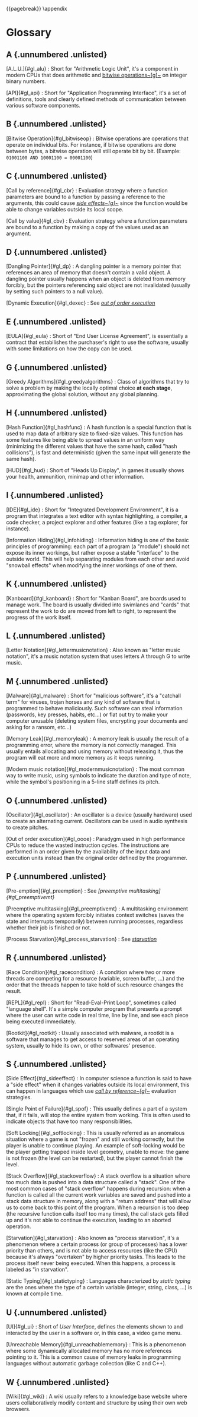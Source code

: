 {{pagebreak}}
\appendix

Glossary
========

A {.unnumbered .unlisted}
-----

[A.L.U.]{#gl_alu}
: Short for "Arithmetic Logic Unit", it's a component in modern CPUs that does arithmetic and [bitwise operations~\[g\]~](#gl_bitwiseop) on integer binary numbers.

[API]{#gl_api}
: Short for "Application Programming Interface", it's a set of definitions, tools and clearly defined methods of communication between various software components.

B {.unnumbered .unlisted}
-----

[Bitwise Operation]{#gl_bitwiseop}
: Bitwise operations are operations that operate on individual bits. For instance, if bitwise operations are done between bytes, a bitwise operation will still operate bit by bit. (Example: `01001100 AND 10001100 = 00001100`)

C {.unnumbered .unlisted}
-----

[Call by reference]{#gl_cbr}
: Evaluation strategy where a function parameters are bound to a function by passing a reference to the arguments, this could cause *[side effects~\[g\]~](#gl_sideeffect)* since the function would be able to change variables outside its local scope.

[Call by value]{#gl_cbv}
: Evaluation strategy where a function parameters are bound to a function by making a copy of the values used as an argument.


D {.unnumbered .unlisted}
-----

[Dangling Pointer]{#gl_dp}
: A dangling pointer is a memory pointer that references an area of memory that doesn't contain a valid object. A dangling pointer usually happens when an object is deleted from memory forcibly, but the pointers referencing said object are not invalidated (usually by setting such pointers to a null value).

[Dynamic Execution]{#gl_dexec}
: See *[out of order execution](#gl_oooe)*

E {.unnumbered .unlisted}
-----

[EULA]{#gl_eula}
: Short of "End User License Agreement", is essentially a contract that estabilishes the purchaser's right to use the software, usually with some limitations on how the copy can be used.

G {.unnumbered .unlisted}
-----

[Greedy Algorithms]{#gl_greedyalgorithms}
: Class of algorithms that try to solve a problem by making the locally optimal choice **at each stage**, approximating the global solution, without any global planning.

H {.unnumbered .unlisted}
-----

[Hash Function]{#gl_hashfunc}
: A hash function is a special function that is used to map data of arbitrary size to fixed-size values. This function has some features like being able to spread values in an uniform way (minimizing the different values that have the same hash, called "hash collisions"), is fast and deterministic (given the same input will generate the same hash).

[HUD]{#gl_hud}
: Short of "Heads Up Display", in games it usually shows your health, ammunition, minimap and other information.

I {.unnumbered .unlisted}
-----

[IDE]{#gl_ide}
: Short for "Integrated Development Environment", it is a program that integrates a text editor with syntax highlighting, a compiler, a code checker, a project explorer and other features (like a tag explorer, for instance).

[Information Hiding]{#gl_infohiding}
: Information hiding is one of the basic principles of programming: each part of a program (a "module") should not expose its inner workings, but rather expose a stable "interface" to the outside world. This will help separating modules from each other and avoid "snowball effects" when modifying the inner workings of one of them.

K {.unnumbered .unlisted}
-----

[Kanboard]{#gl_kanboard}
: Short for "Kanban Board", are boards used to manage work. The board is usually divided into swimlanes and "cards" that represent the work to do are moved from left to right, to represent the progress of the work itself.

L {.unnumbered .unlisted}
-----

[Letter Notation]{#gl_lettermusicnotation}
: Also known as "letter music notation", it's a music notation system that uses letters A through G to write music.

M {.unnumbered .unlisted}
-----

[Malware]{#gl_malware}
: Short for "malicious software", it's a "catchall term" for viruses, trojan horses and any kind of software that is programmed to behave maliciously. Such software can steal information (passwords, key presses, habits, etc...) or flat out try to make your computer unusable (deleting system files, encrypting your documents and asking for a ransom, etc...)

[Memory Leak]{#gl_memoryleak}
: A memory leak is usually the result of a programming error, where the memory is not correctly managed. This usually entails allocating and using memory without releasing it, thus the program will eat more and more memory as it keeps running.

[Modern music notation]{#gl_modernmusicnotation}
: The most common way to write music, using symbols to indicate the duration and type of note, while the symbol's positioning in a 5-line staff defines its pitch.

O {.unnumbered .unlisted}
-----

[Oscillator]{#gl_oscillator}
: An oscillator is a device (usually hardware) used to create an alternating current. Oscillators can be used in audio synthesis to create pitches.

[Out of order execution]{#gl_oooe}
: Paradygm used in high performance CPUs to reduce the wasted instruction cycles. The instructions are performed in an order given by the availability of the input data and execution units instead than the original order defined by the programmer.

P {.unnumbered .unlisted}
-----

[Pre-emption]{#gl_preemption}
: See *[preemptive multitasking]{#gl_preemptivemt}*


[Preemptive multitasking]{#gl_preemptivemt}
: A multitasking environment where the operating system forcibly initiates context switches (saves the state and interrupts temporarily) between running processes, regardless whether their job is finished or not.

[Process Starvation]{#gl_process_starvation}
: See *[starvation](#gl_starvation)*


R {.unnumbered .unlisted}
-----

[Race Condition]{#gl_racecondition}
: A condition where two or more threads are competing for a resource (variable, screen buffer, ...) and the order that the threads happen to take hold of such resource changes the result.

[REPL]{#gl_repl}
: Short for "Read-Eval-Print Loop", sometimes called "language shell". It's a simple computer program that presents a prompt where the user can write code in real time, line by line, and see each piece being executed immediately.

[Rootkit]{#gl_rootkit}
: Usually associated with malware, a rootkit is a software that manages to get access to reserved areas of an operating system, usually to hide its own, or other softwares' presence.

S {.unnumbered .unlisted}
-----

[Side Effect]{#gl_sideeffect}
: In computer science a function is said to have a "side effect" when it changes variables outside its local environment, this can happen in languages which use *[call by reference~\[g\]~](#gl_cbr)* evaluation strategies.

[Single Point of Failure]{#gl_spof}
: This usually defines a part of a system that, if it fails, will stop the entire system from working. This is often used to indicate objects that have too many responsibilities.

[Soft Locking]{#gl_softlocking}
: This is usually referred as an anomalous situation where a game is not "frozen" and still working correctly, but the player is unable to continue playing. An example of soft-locking would be the player getting trapped inside level geometry, unable to move: the game is not frozen (the level can be restarted), but the player cannot finish the level.

[Stack Overflow]{#gl_stackoverflow}
: A stack overflow is a situation where too much data is pushed into a data structure called a "stack". One of the most common cases of "stack overflow" happens during recursion: when a function is called all the current work variables are saved and pushed into a stack data structure in memory, along with a "return address" that will allow us to come back to this point of the program. When a recursion is too deep (the recursive function calls itself too many times), the call stack gets filled up and it's not able to continue the execution, leading to an aborted operation.

[Starvation]{#gl_starvation}
: Also known as "process starvation", it's a phenomenon where a certain process (or group of processes) has a lower priority than others, and is not able to access resources (like the CPU) because it's always "overtaken" by higher priority tasks. This leads to the process itself never being executed. When this happens, a process is labeled as "in starvation".

[Static Typing]{#gl_statictyping}
: Languages characterized by *static typing* are the ones where the type of a certain variable (integer, string, class, ...) is known at compile time.

U {.unnumbered .unlisted}
-----

[UI]{#gl_ui}
: Short of *User Interface*, defines the elements shown to and interacted by the user in a software or, in this case, a video game menu.

[Unreachable Memory]{#gl_unreachablememory}
: This is a phenomenon where some dynamically allocated memory has no more references pointing to it. This is a common cause of memory leaks in programming languages without automatic garbage collection (like C and C++).

W {.unnumbered .unlisted}
-----

[Wiki]{#gl_wiki}
: A wiki usually refers to a knowledge base website where users collaboratively modify content and structure by using their own web browsers.
